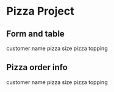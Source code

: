 # Pizza Project

## Form and table

customer name
pizza size
pizza topping

## Pizza order info

customer name
pizza size
pizza topping
